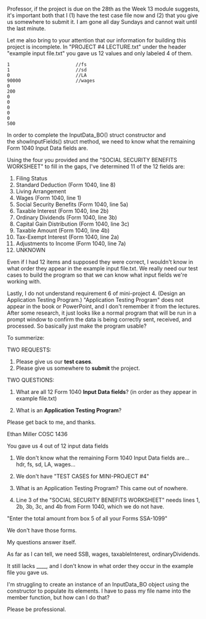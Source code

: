 Professor, if the project is due on the 28th as the Week 13 module suggests, it's important both that I (1) have the test case file now and (2) that you give us somewhere to submit it. I am gone all day Sundays and cannot wait until the last minute.

Let me also bring to your attention that our information for building this project is incomplete. In "PROJECT #4 LECTURE.txt" under the header "example input file.txt" you gave us 12 values and only labeled 4 of them.

```
1                        //fs
1                        //sd
0                        //LA
90000                    //wages
0
200
0
0
0
0
0
500
```

In order to complete the InputData_BO() struct constructor and the showInputFields() struct method, we need to know what the remaining Form 1040 Input Data fields are.

Using the four you provided and the "SOCIAL SECURITY BENEFITS WORKSHEET" to fill in the gaps, I've determined 11 of the 12 fields are:

1. Filing Status
2. Standard Deduction (Form 1040, line 8)
3. Living Arrangement
4. Wages (Form 1040, line 1)
5. Social Security Benefits (Form 1040, line 5a)
6. Taxable Interest (Form 1040, line 2b)
7. Ordinary Dividends (Form 1040, line 3b)
8. Capital Gain Distribution (Form 1040, line 3c)
9. Taxable Amount (Form 1040, line 4b)
10. Tax-Exempt Interest (Form 1040, line 2a)
11. Adjustments to Income (Form 1040, line 7a)
12. UNKNOWN

Even if I had 12 items and supposed they were correct, I wouldn't know in what order they appear in the example input file.txt. We really need our test cases to build the program so that we can know what input fields we're working with.

Lastly, I do not understand requirement 6 of mini-project 4. (Design an Application Testing Program.) "Application Testing Program" does not appear in the book or PowerPoint, and I don't remember it from the lectures. After some research, it just looks like a normal program that will be run in a prompt window to confirm the data is being correctly sent, received, and processed. So basically just make the program usable?

To summerize:

TWO REQUESTS:
1. Please give us our **test cases**.
2. Please give us somewhere to **submit** the project.

TWO QUESTIONS:

1. What are all 12 Form 1040 **Input Data fields**? (in order as they appear in example file.txt)

2. What is an **Application Testing Program**?

Please get back to me, and thanks.

Ethan Miller
COSC 1436

You gave us 4 out of 12 input data fields

1. We don't know what the remaining Form 1040 Input Data fields are... hdr, fs, sd, LA, wages...

2. We don't have "TEST CASES for MINI-PROJECT #4"
3. What is an Application Testing Program? This came out of nowhere.

4. Line 3 of the "SOCIAL SECURITY BENEFITS WORKSHEET" needs lines 1, 2b, 3b, 3c, and 4b from Form 1040, which we do not have.

"Enter the total amount from box 5 of all your Forms SSA-1099"

We don't have those forms.

My questions answer itself.

As far as I can tell, we need SSB, wages, taxableInterest, ordinaryDividends.

It still lacks ____, and I don't know in what order they occur in the example file you gave us.

I'm struggling to create an instance of an InputData_BO object using the constructor to populate its elements. I have to pass my file name into the member function, but how can I do that?

Please be professional.